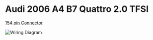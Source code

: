 # Audi 2006 A4 B7 Quattro 2.0 TFSI

[154 pin Connector](OEM-connectors#154-pin)

![Wiring Diagram](Images/2006_audi_2_0T.png)
